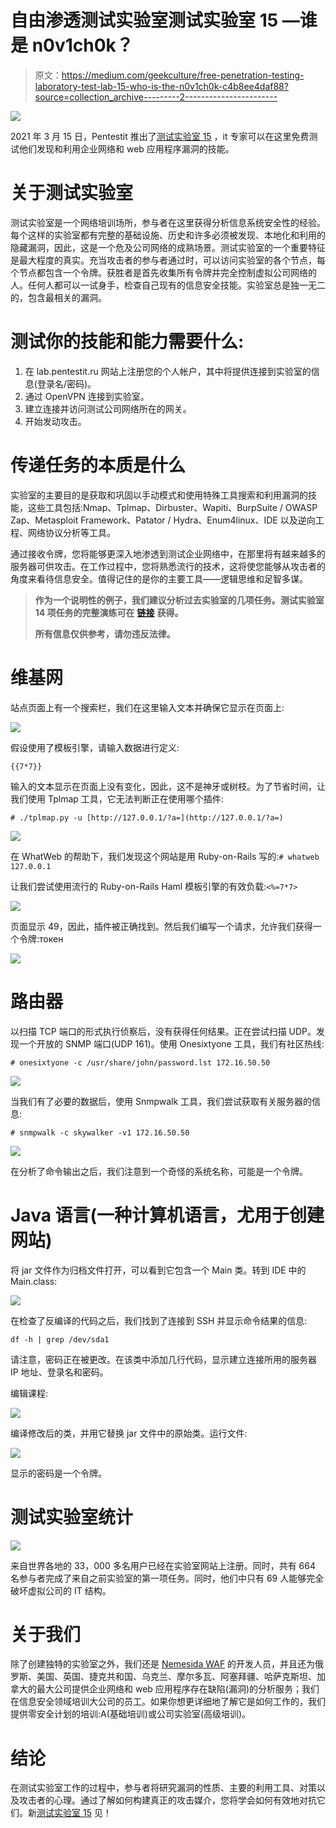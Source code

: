 # 自由渗透测试实验室测试实验室 15 —谁是 n0v1ch0k？

> 原文：<https://medium.com/geekculture/free-penetration-testing-laboratory-test-lab-15-who-is-the-n0v1ch0k-c4b8ee4daf88?source=collection_archive---------2----------------------->

![](img/9ec195d447a4045fcb9e7beb61159994.png)

2021 年 3 月 15 日，Pentestit 推出了[测试实验室 15](https://lab.pentestit.ru/) ，it 专家可以在这里免费测试他们发现和利用企业网络和 web 应用程序漏洞的技能。

# 关于测试实验室

测试实验室是一个网络培训场所，参与者在这里获得分析信息系统安全性的经验。每个这样的实验室都有完整的基础设施、历史和许多必须被发现、本地化和利用的隐藏漏洞，因此，这是一个危及公司网络的成熟场景。测试实验室的一个重要特征是最大程度的真实。充当攻击者的参与者通过时，可以访问实验室的各个节点，每个节点都包含一个令牌。获胜者是首先收集所有令牌并完全控制虚拟公司网络的人。任何人都可以一试身手，检查自己现有的信息安全技能。实验室总是独一无二的，包含最相关的漏洞。

# 测试你的技能和能力需要什么:

1.  在 lab.pentestit.ru 网站上注册您的个人帐户，其中将提供连接到实验室的信息(登录名/密码)。
2.  通过 OpenVPN 连接到实验室。
3.  建立连接并访问测试公司网络所在的网关。
4.  开始发动攻击。

# 传递任务的本质是什么

实验室的主要目的是获取和巩固以手动模式和使用特殊工具搜索和利用漏洞的技能，这些工具包括:Nmap、Tplmap、Dirbuster、Wapiti、BurpSuite / OWASP Zap、Metasploit Framework、Patator / Hydra、Enum4linux、IDE 以及逆向工程、网络协议分析等工具。

通过接收令牌，您将能够更深入地渗透到测试企业网络中，在那里将有越来越多的服务器可供攻击。在工作过程中，您将熟悉流行的技术，这将使您能够从攻击者的角度来看待信息安全。值得记住的是你的主要工具——逻辑思维和足智多谋。

> **作为一个说明性的例子，我们建议分析过去实验室的几项任务。测试实验室 14 项任务的完整演练可在** [**链接**](https://pentestit.medium.com/how-to-c-ru-sh-or-how-the-test-lab-14-was-hacked-3cef4a5d3d31) **获得。**
> 
> **所有信息仅供参考，请勿违反法律。**

# 维基网

站点页面上有一个搜索栏，我们在这里输入文本并确保它显示在页面上:

![](img/08a843c386f283207aeacf78f2ba99ed.png)

假设使用了模板引擎，请输入数据进行定义:

`{{7*7}}`

输入的文本显示在页面上没有变化，因此，这不是神牙或树枝。为了节省时间，让我们使用 Tplmap 工具，它无法判断正在使用哪个插件:

`# ./tplmap.py -u [http://127.0.0.1/?a=](http://127.0.0.1/?a=)`

![](img/904133b21e00a7d71b5825eff68a60c8.png)

在 WhatWeb 的帮助下，我们发现这个网站是用 Ruby-on-Rails 写的:`# whatweb 127.0.0.1`

让我们尝试使用流行的 Ruby-on-Rails Haml 模板引擎的有效负载:`<%=7*7>`

![](img/b74b1ccb699cee0356548c25de9eae2f.png)

页面显示 49，因此，插件被正确找到。然后我们编写一个请求，允许我们获得一个令牌:токен

![](img/79faf3789fc3f0119b383f439e39339f.png)

# 路由器

以扫描 TCP 端口的形式执行侦察后，没有获得任何结果。正在尝试扫描 UDP。发现一个开放的 SNMP 端口(UDP 161)。使用 Onesixtyone 工具，我们有社区热线:

`# onesixtyone -c /usr/share/john/password.lst 172.16.50.50`

![](img/d3580f6b4eae210a384c03c243c5417f.png)

当我们有了必要的数据后，使用 Snmpwalk 工具，我们尝试获取有关服务器的信息:

`# snmpwalk -c skywalker -v1 172.16.50.50`

![](img/b2e61e5b70b0b3e236d9f01b3877965c.png)

在分析了命令输出之后，我们注意到一个奇怪的系统名称，可能是一个令牌。

# Java 语言(一种计算机语言，尤用于创建网站)

将 jar 文件作为归档文件打开，可以看到它包含一个 Main 类。转到 IDE 中的 Main.class:

![](img/fc8db76e0f629558801243e562d066ed.png)

在检查了反编译的代码之后，我们找到了连接到 SSH 并显示命令结果的信息:

```
df -h | grep /dev/sda1
```

请注意，密码正在被更改。在该类中添加几行代码，显示建立连接所用的服务器 IP 地址、登录名和密码。

编辑课程:

![](img/af3ca08bfa05d355807f1ba3448baf1e.png)

编译修改后的类，并用它替换 jar 文件中的原始类。运行文件:

![](img/29c66c84bfabde6bb0a4b68da341e146.png)

显示的密码是一个令牌。

# 测试实验室统计

![](img/e487a04d0ccbece83d67c3ea9ceea0d6.png)

来自世界各地的 33，000 多名用户已经在实验室网站上注册。同时，共有 664 名参与者完成了来自之前实验室的第一项任务。同时，他们中只有 69 人能够完全破坏虚拟公司的 IT 结构。

# 关于我们

除了创建独特的实验室之外，我们还是 [Nemesida WAF](https://nemesida-waf.com) 的开发人员，并且还为俄罗斯、美国、英国、捷克共和国、乌克兰、摩尔多瓦、阿塞拜疆、哈萨克斯坦、加拿大的最大公司提供企业网络和 web 应用程序存在缺陷(漏洞)的分析服务；我们在信息安全领域培训大公司的员工。如果你想更详细地了解它是如何工作的，我们提供零安全计划的培训:A(基础培训)或公司实验室(高级培训)。

# 结论

在测试实验室工作的过程中，参与者将研究漏洞的性质、主要的利用工具、对策以及攻击者的心理。通过了解如何构建真正的攻击媒介，您将学会如何有效地对抗它们。新[测试实验室 15](https://lab.pentestit.ru/) 见！